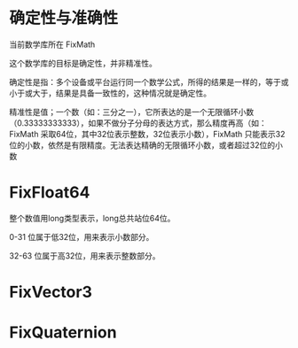 ﻿

# 确定性与准确性

当前数学库所在 FixMath

这个数学库的目标是确定性，并非精准性。

确定性是指：多个设备或平台运行同一个数学公式，所得的结果是一样的，等于或小于或大于，结果是具备一致性的，这种情况就是确定性。

精准性是值；一个数（如：三分之一），它所表达的是一个无限循环小数（0.33333333333），如果不做分子分母的表达方式，那么精度再高（如：FixMath 采取64位，其中32位表示整数，32位表示小数），FixMath 只能表示32位的小数，依然是有限精度。无法表达精确的无限循环小数，或者超过32位的小数


# FixFloat64

整个数值用long类型表示，long总共站位64位。

0-31 位属于低32位，用来表示小数部分。

32-63 位属于高32位，用来表示整数部分。 

# FixVector3


# FixQuaternion
